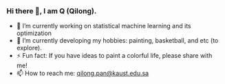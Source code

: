 ### Hi there 👋, I am Q (Qilong).
- 🔭 I’m currently working on statistical machine learning and its optimization
- 🌱 I’m currently developing my hobbies: painting, basketball, and etc (to explore).
- ⚡ Fun fact: If you have ideas to paint a colorful life, please share with me!  
- 📫 How to reach me: qilong.pan@kaust.edu.sa

<!--
**PancheLone/PancheLone** is a ✨ _special_ ✨ repository because its `README.md` (this file) appears on your GitHub profile.

Here are some ideas to get you started:
- 👯 I’m looking to collaborate on ...
- 🤔 I’m looking for help with ...
- 💬 Ask me about ...
- 😄 Pronouns: ...
<img width="55%" align="right" alt="Github" src="https://raw.githubusercontent.com/onimur/.github/master/.resources/git-header.svg" />
-->
